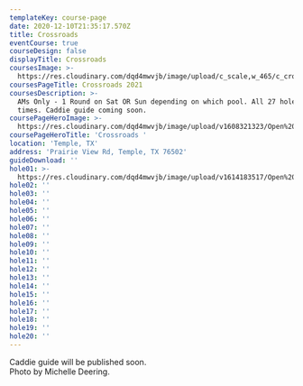 ```yaml
---
templateKey: course-page
date: 2020-12-10T21:35:17.570Z
title: Crossroads
eventCourse: true
courseDesign: false
displayTitle: Crossroads
coursesImage: >-
  https://res.cloudinary.com/dqd4mwvjb/image/upload/c_scale,w_465/c_crop,h_300,w_465/v1608321382/Open%20DGC/Courses/Todgc-flag-w-logos_rkil5x.jpg
coursesPageTitle: Crossroads 2021
coursesDescription: >-
  AMs Only - 1 Round on Sat OR Sun depending on which pool. All 27 holes on tee
  times. Caddie guide coming soon.
coursePageHeroImage: >-
  https://res.cloudinary.com/dqd4mwvjb/image/upload/v1608321323/Open%20DGC/Courses/banner_1920x1000_theopencourse_brkrc8.jpg
coursePageHeroTitle: 'Crossroads '
location: 'Temple, TX'
address: 'Prairie View Rd, Temple, TX 76502'
guideDownload: ''
hole01: >-
  https://res.cloudinary.com/dqd4mwvjb/image/upload/v1614183517/Open%20DGC/Courses/Belton/2021%20Belton/Caddie%20Guide/Tee-Signs_samplecxrds_lgftg8.jpg
hole02: ''
hole03: ''
hole04: ''
hole05: ''
hole06: ''
hole07: ''
hole08: ''
hole09: ''
hole10: ''
hole11: ''
hole12: ''
hole13: ''
hole14: ''
hole15: ''
hole16: ''
hole17: ''
hole18: ''
hole19: ''
hole20: ''
---
```

Caddie guide will be published soon.
<br/>
Photo by Michelle Deering.